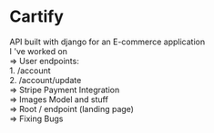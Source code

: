 # Cartify
API built with django for an E-commerce application       
 I 've worked on                
 => User endpoints:                  
     1. /account               
     2. /account/update                
 => Stripe Payment Integration               
 => Images Model and stuff               
 => Root / endpoint (landing page)               
 => Fixing Bugs               
